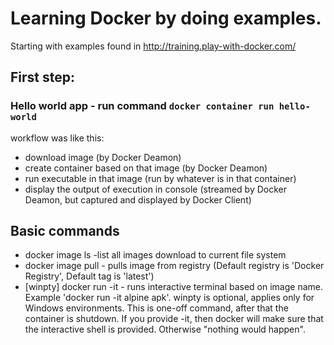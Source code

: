 # Learning Docker by doing examples.

Starting with examples found in http://training.play-with-docker.com/

## First step:
### Hello world app - run command `docker container run hello-world`

workflow was like this:
- download image (by Docker Deamon)
- create container based on that image (by Docker Deamon)
- run executable in that image (run by whatever is in that container)
- display the output of execution in console (streamed by Docker Deamon, but captured and displayed by Docker Client)

## Basic commands
- docker image ls -list all images download to current file system
- docker image pull <name> - pulls image from registry
(Default registry is 'Docker Registry', Default tag is 'latest')
- [winpty] docker run -it <image-name> <command-name> - runs interactive terminal based on image name. Example 'docker run -it alpine apk'.
winpty is optional, applies only for Windows environments. 
This is one-off command, after that the container is shutdown. 
If you provide -it, then docker will make sure that the interactive shell is provided. Otherwise "nothing would happen". 

